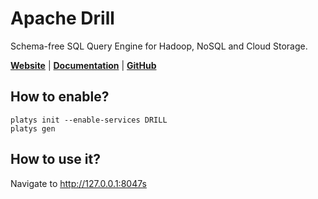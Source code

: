 # Apache Drill

Schema-free SQL Query Engine for Hadoop, NoSQL and Cloud Storage.

**[Website](https://drill.apache.org/)** | **[Documentation](https://drill.apache.org/docs/)** | **[GitHub](https://github.com/apache/drill)**

## How to enable?

```
platys init --enable-services DRILL
platys gen
```

## How to use it?

Navigate to <http://127.0.0.1:8047s>